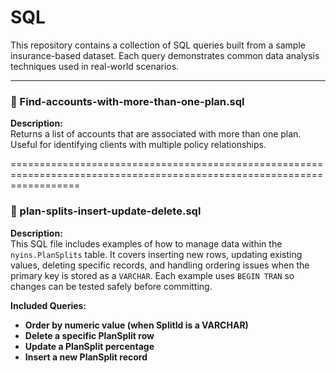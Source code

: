 # SQL

This repository contains a collection of SQL queries built from a sample insurance-based dataset. Each query demonstrates common data analysis techniques used in real-world scenarios.

---

### 📂 Find-accounts-with-more-than-one-plan.sql

**Description:**  
Returns a list of accounts that are associated with more than one plan. Useful for identifying clients with multiple policy relationships.

========================================================================================================================

### 📂 plan-splits-insert-update-delete.sql

**Description:**  
This SQL file includes examples of how to manage data within the `nyins.PlanSplits` table. It covers inserting new rows, updating existing values, deleting specific records, and handling ordering issues when the primary key is stored as a `VARCHAR`. Each example uses `BEGIN TRAN` so changes can be tested safely before committing.

**Included Queries:**
- **Order by numeric value (when SplitId is a VARCHAR)**
- **Delete a specific PlanSplit row**
- **Update a PlanSplit percentage**
- **Insert a new PlanSplit record**
